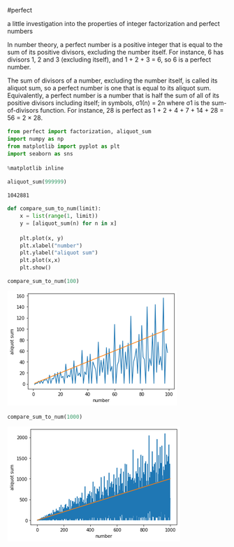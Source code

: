 #perfect

a little investigation into the properties of integer factorization and perfect numbers

In number theory, a perfect number is a positive integer that is equal to the sum of its positive divisors, excluding the number itself. For instance, 6 has divisors 1, 2 and 3 (excluding itself), and 1 + 2 + 3 = 6, so 6 is a perfect number.

The sum of divisors of a number, excluding the number itself, is called its aliquot sum, so a perfect number is one that is equal to its aliquot sum. Equivalently, a perfect number is a number that is half the sum of all of its positive divisors including itself; in symbols, σ1(n) = 2n where σ1 is the sum-of-divisors function. For instance, 28 is perfect as 1 + 2 + 4 + 7 + 14 + 28 = 56 = 2 × 28.

```python
from perfect import factorization, aliquot_sum
import numpy as np
from matplotlib import pyplot as plt
import seaborn as sns

%matplotlib inline
```


```python
aliquot_sum(999999)
```




    1042881




```python
def compare_sum_to_num(limit):
    x = list(range(1, limit))
    y = [aliquot_sum(n) for n in x]

    plt.plot(x, y)
    plt.xlabel("number")
    plt.ylabel("aliquot sum")
    plt.plot(x,x)
    plt.show()
```


```python
compare_sum_to_num(100)
```


![png](output_3_0.png)



```python
compare_sum_to_num(1000)
```


![png](output_4_0.png)



```python

```
